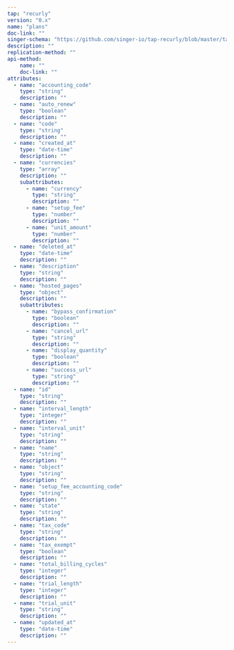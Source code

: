 ```yaml
---
tap: "recurly"
version: "0.x"
name: "plans"
doc-link: ""
singer-schema: "https://github.com/singer-io/tap-recurly/blob/master/tap_recurly/schemas/plans.json"
description: ""
replication-method: ""
api-method:
    name: ""
    doc-link: ""
attributes:
  - name: "accounting_code"
    type: "string"
    description: ""
  - name: "auto_renew"
    type: "boolean"
    description: ""
  - name: "code"
    type: "string"
    description: ""
  - name: "created_at"
    type: "date-time"
    description: ""
  - name: "currencies"
    type: "array"
    description: ""
    subattributes:
      - name: "currency"
        type: "string"
        description: ""
      - name: "setup_fee"
        type: "number"
        description: ""
      - name: "unit_amount"
        type: "number"
        description: ""
  - name: "deleted_at"
    type: "date-time"
    description: ""
  - name: "description"
    type: "string"
    description: ""
  - name: "hosted_pages"
    type: "object"
    description: ""
    subattributes:
      - name: "bypass_confirmation"
        type: "boolean"
        description: ""
      - name: "cancel_url"
        type: "string"
        description: ""
      - name: "display_quantity"
        type: "boolean"
        description: ""
      - name: "success_url"
        type: "string"
        description: ""
  - name: "id"
    type: "string"
    description: ""
  - name: "interval_length"
    type: "integer"
    description: ""
  - name: "interval_unit"
    type: "string"
    description: ""
  - name: "name"
    type: "string"
    description: ""
  - name: "object"
    type: "string"
    description: ""
  - name: "setup_fee_accounting_code"
    type: "string"
    description: ""
  - name: "state"
    type: "string"
    description: ""
  - name: "tax_code"
    type: "string"
    description: ""
  - name: "tax_exempt"
    type: "boolean"
    description: ""
  - name: "total_billing_cycles"
    type: "integer"
    description: ""
  - name: "trial_length"
    type: "integer"
    description: ""
  - name: "trial_unit"
    type: "string"
    description: ""
  - name: "updated_at"
    type: "date-time"
    description: ""
---
```

